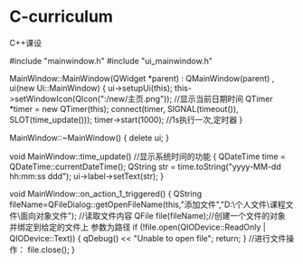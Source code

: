 # C-curriculum
C++课设

#include "mainwindow.h"
#include "ui_mainwindow.h"

MainWindow::MainWindow(QWidget *parent)
    : QMainWindow(parent)
    , ui(new Ui::MainWindow)
{
    ui->setupUi(this);
    this->setWindowIcon(QIcon(":/new/主页.png"));
    //显示当前日期时间
    QTimer *timer = new QTimer(this);
    connect(timer, SIGNAL(timeout()), SLOT(time_update()));
    timer->start(1000); //1s执行一次,定时器
}

MainWindow::~MainWindow()
{
    delete ui;
}

void MainWindow::time_update() //显示系统时间的功能
{
    QDateTime time = QDateTime::currentDateTime();
    QString str = time.toString("yyyy-MM-dd hh:mm:ss ddd");
    ui->label->setText(str);
}

void MainWindow::on_action_1_triggered()
{
    QString fileName=QFileDialog::getOpenFileName(this,"添加文件","D:\\个人文件\\课程文件\\面向对象文件");
    //读取文件内容
    QFile file(fileName);//创建一个文件的对象 并绑定到给定的文件上 参数为路径
    if (!file.open(QIODevice::ReadOnly | QIODevice::Text))
        {
            qDebug() << "Unable to open file";
            return;
        }
    //进行文件操作：
    file.close();
}
